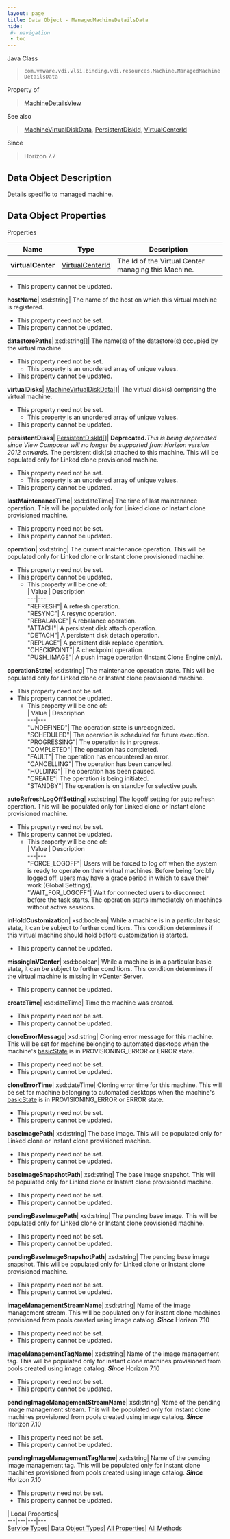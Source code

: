 ```yaml
---
layout: page
title: Data Object - ManagedMachineDetailsData
hide:
 #- navigation
 - toc
---
```






Java Class  
> `com.vmware.vdi.vlsi.binding.vdi.resources.Machine.ManagedMachineDetailsData`

Property of  
> [MachineDetailsView](vdi.resources.Machine.MachineDetailsView.md#field_detail)

See also  
> [MachineVirtualDiskData](vdi.resources.Machine.VirtualDiskData.md), [PersistentDiskId](vdi.entity.PersistentDiskId.md), [VirtualCenterId](vdi.entity.VirtualCenterId.md)

Since  
> Horizon 7.7


## Data Object Description 

Details specific to managed machine. 

## Data Object Properties

Properties

Name |  Type |  Description   
---|---|---  
**virtualCenter**| [VirtualCenterId](vdi.entity.VirtualCenterId.md)|  The Id of the Virtual Center managing this Machine.   


* This property cannot be updated.

  
**hostName**|  xsd:string|  The name of the host on which this virtual machine is registered.   


* This property need not be set.
* This property cannot be updated.

  
**datastorePaths**|  xsd:string[]|  The name(s) of the datastore(s) occupied by the virtual machine.   


* This property need not be set.
  * This property is an unordered array of unique values.
* This property cannot be updated.

  
**virtualDisks**| [MachineVirtualDiskData[]](vdi.resources.Machine.VirtualDiskData.md)|  The virtual disk(s) comprising the virtual machine.   


* This property need not be set.
  * This property is an unordered array of unique values.
* This property cannot be updated.

  
**persistentDisks**| [PersistentDiskId[]](vdi.entity.PersistentDiskId.md)| **Deprecated.**_This is being deprecated since View Composer will no longer be supported from Horizon version 2012 onwards._ The persistent disk(s) attached to this machine. This will be populated only for Linked clone provisioned machine.   


* This property need not be set.
  * This property is an unordered array of unique values.
* This property cannot be updated.

  
**lastMaintenanceTime**|  xsd:dateTime|  The time of last maintenance operation. This will be populated only for Linked clone or Instant clone provisioned machine.   


* This property need not be set.
* This property cannot be updated.

  
**operation**|  xsd:string|  The current maintenance operation. This will be populated only for Linked clone or Instant clone provisioned machine.   


* This property need not be set.
* This property cannot be updated.
  * This property will be one of:  
|  Value |  Description   
---|---  
"REFRESH"| A refresh operation.  
"RESYNC"| A resync operation.  
"REBALANCE"| A rebalance operation.  
"ATTACH"| A persistent disk attach operation.  
"DETACH"| A persistent disk detach operation.  
"REPLACE"| A persistent disk replace operation.  
"CHECKPOINT"| A checkpoint operation.  
"PUSH_IMAGE"| A push image operation (Instant Clone Engine only).  

  
**operationState**|  xsd:string|  The maintenance operation state. This will be populated only for Linked clone or Instant clone provisioned machine.   


* This property need not be set.
* This property cannot be updated.
  * This property will be one of:  
|  Value |  Description   
---|---  
"UNDEFINED"| The operation state is unrecognized.  
"SCHEDULED"| The operation is scheduled for future execution.  
"PROGRESSING"| The operation is in progress.  
"COMPLETED"| The operation has completed.  
"FAULT"| The operation has encountered an error.  
"CANCELLING"| The operation has been cancelled.  
"HOLDING"| The operation has been paused.  
"CREATE"| The operation is being initiated.  
"STANDBY"| The operation is on standby for selective push.  

  
**autoRefreshLogOffSetting**|  xsd:string|  The logoff setting for auto refresh operation. This will be populated only for Linked clone or Instant clone provisioned machine.   


* This property need not be set.
* This property cannot be updated.
  * This property will be one of:  
|  Value |  Description   
---|---  
"FORCE_LOGOFF"| Users will be forced to log off when the system is ready to operate on their virtual machines. Before being forcibly logged off, users may have a grace period in which to save their work (Global Settings).  
"WAIT_FOR_LOGOFF"| Wait for connected users to disconnect before the task starts. The operation starts immediately on machines without active sessions.  

  
**inHoldCustomization**|  xsd:boolean|  While a machine is in a particular basic state, it can be subject to further conditions. This condition determines if this virtual machine should hold before customization is started.   


* This property cannot be updated.

  
**missingInVCenter**|  xsd:boolean|  While a machine is in a particular basic state, it can be subject to further conditions. This condition determines if the virtual machine is missing in vCenter Server.   


* This property cannot be updated.

  
**createTime**|  xsd:dateTime|  Time the machine was created.   


* This property need not be set.
* This property cannot be updated.

  
**cloneErrorMessage**|  xsd:string|  Cloning error message for this machine. This will be set for machine belonging to automated desktops when the machine's [basicState](vdi.resources.Machine.MachineData.md#basicState) is in PROVISIONING_ERROR or ERROR state.   


* This property need not be set.
* This property cannot be updated.

  
**cloneErrorTime**|  xsd:dateTime|  Cloning error time for this machine. This will be set for machine belonging to automated desktops when the machine's [basicState](vdi.resources.Machine.MachineData.md#basicState) is in PROVISIONING_ERROR or ERROR state.   


* This property need not be set.
* This property cannot be updated.

  
**baseImagePath**|  xsd:string|  The base image. This will be populated only for Linked clone or Instant clone provisioned machine.   


* This property need not be set.
* This property cannot be updated.

  
**baseImageSnapshotPath**|  xsd:string|  The base image snapshot. This will be populated only for Linked clone or Instant clone provisioned machine.   


* This property need not be set.
* This property cannot be updated.

  
**pendingBaseImagePath**|  xsd:string|  The pending base image. This will be populated only for Linked clone or Instant clone provisioned machine.   


* This property need not be set.
* This property cannot be updated.

  
**pendingBaseImageSnapshotPath**|  xsd:string|  The pending base image snapshot. This will be populated only for Linked clone or Instant clone provisioned machine.   


* This property need not be set.
* This property cannot be updated.

  
**imageManagementStreamName**|  xsd:string|  Name of the image management stream. This will be populated only for instant clone machines provisioned from pools created using image catalog.  **_Since_** Horizon 7.10  


* This property need not be set.
* This property cannot be updated.

  
**imageManagementTagName**|  xsd:string|  Name of the image management tag. This will be populated only for instant clone machines provisioned from pools created using image catalog.  **_Since_** Horizon 7.10  


* This property need not be set.
* This property cannot be updated.

  
**pendingImageManagementStreamName**|  xsd:string|  Name of the pending image management stream. This will be populated only for instant clone machines provisioned from pools created using image catalog.  **_Since_** Horizon 7.10  


* This property need not be set.
* This property cannot be updated.

  
**pendingImageManagementTagName**|  xsd:string|  Name of the pending image management tag. This will be populated only for instant clone machines provisioned from pools created using image catalog.  **_Since_** Horizon 7.10  


* This property need not be set.
* This property cannot be updated.

  
  
  
 | Local Properties|   
---|---|---|---  
[Service Types](index-mo_types.md)| [Data Object Types](index-do_types.md)| [All Properties](index-properties.md)| [All Methods](index-methods.md)  
  
  
